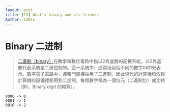 ```yaml
---
layout: post
title: [CS] What's binary and its friends
Author: ISNTL
---
```


# Binary 二进制
> [二進制（binary）](https://zh.wikipedia.org/wiki/%E4%BA%8C%E8%BF%9B%E5%88%B6)在數學和數位電路中指以2為底数的記數系統，以2為基數代表系統是二進位制的。這一系統中，通常用兩個不同的數字0和1來表示。數字電子電路中，邏輯門直接採用了二進制，因此現代的計算機和依赖計算機的設備裡都用到二進制。每個數字稱為一個位元（二進制位）或比特（Bit，Binary digit 的縮寫）。

```
0000 -> 0
0001 -> 1
0010 -> 2
```
